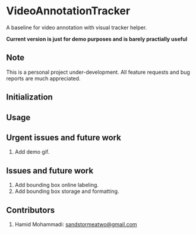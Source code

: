 # VideoAnnotationTracker

A baseline for video annotation with visual tracker helper.

**Current version is just for demo purposes and is barely practially useful**


## Note

This is a personal project under-development. All feature requests and bug reports are much appreciated.


## Initialization



## Usage




## Urgent issues and future work
1. Add demo gif.


## Issues and future work
1. Add bounding box online labeling.
2. Add bounding box storage and formatting.


## Contributors
1. Hamid Mohammadi: <sandstormeatwo@gmail.com>
